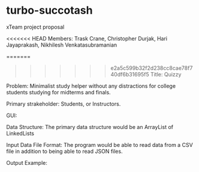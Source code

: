 # turbo-succotash
xTeam project proposal

<<<<<<< HEAD
Members: Trask Crane, Christopher Durjak, Hari Jayaprakash, Nikhilesh Venkatasubramanian 

=======
>>>>>>> e2a5c599b32f2d238cc8cae78f740df6b31695f5
Title: Quizzy

Problem: Minimalist study helper without any distractions for college students studying for midterms and finals.

Primary strakeholder: Students, or Instructors.

GUI:

Data Structure: The primary data structure would be an ArrayList of LinkedLists

Input Data File Format: The program would be able to read data from a CSV file
in addition to being able to read JSON files.

Output Example:
